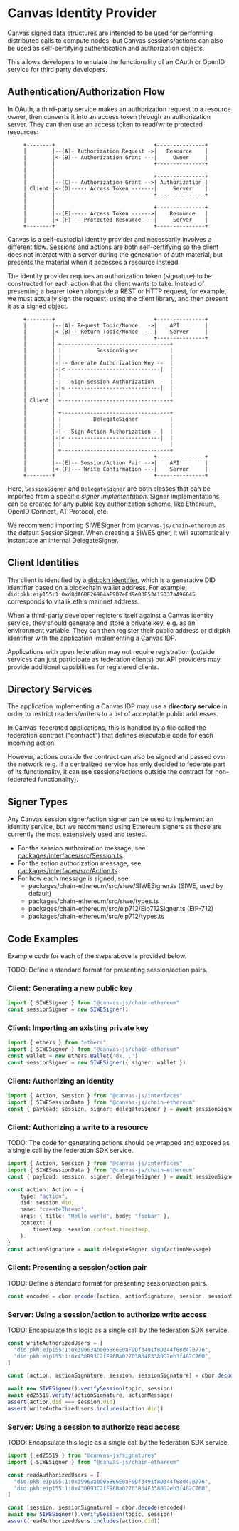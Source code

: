 # Canvas Identity Provider

Canvas signed data structures are intended to be used for performing
distributed calls to compute nodes, but Canvas sessions/actions can
also be used as self-certifying authentication and authorization
objects.

This allows developers to emulate the functionality of an OAuth or
OpenID service for third party developers.

## Authentication/Authorization Flow

In OAuth, a third-party service makes an authorization request
to a resource owner, then converts it into an access token through
an authorization server. They can then use an access token to
read/write protected resources:

```
     +--------+                               +---------------+
     |        |--(A)- Authorization Request ->|   Resource    |
     |        |<-(B)-- Authorization Grant ---|     Owner     |
     |        |                               +---------------+
     |        |
     |        |                               +---------------+
     |        |--(C)-- Authorization Grant -->| Authorization |
     | Client |<-(D)----- Access Token -------|     Server    |
     |        |                               +---------------+
     |        |
     |        |                               +---------------+
     |        |--(E)----- Access Token ------>|    Resource   |
     |        |<-(F)--- Protected Resource ---|     Server    |
     +--------+                               +---------------+
```

Canvas is a self-custodial identity provider and necessarily involves
a different flow. Sessions and actions are both [self-certifying][1]
so the client does not interact with a server during the generation
of auth material, but presents the material when it accesses a resource
instead.

[1]: https://jaygraber.medium.com/web3-is-self-certifying-9dad77fd8d81

The identity provider requires an authorization token (signature)
to be constructed for each action that the client wants to take.
Instead of presenting a bearer token alongside a REST or HTTP
request, for example, we must actually sign the request, using the
client library, and then present it as a signed object.

```
     +--------+                               +---------------+
     |        |--(A)- Request Topic/Nonce   ->|    API        |
     |        |<-(B)-- Return Topic/Nonce  ---|    Server     |
     |        |                               +---------------+
     |        | +----------------------------------+
     |        | |           SessionSigner          |
     |        | |                                  |
     |        |-|-- Generate Authorization Key --  |
     |        |-|< -----------------------------|  |
     |        | |                                  |
     |        |-|-- Sign Session Authorization  -  |
     |        |-|< -----------------------------|  |
     |        | |                                  |
     | Client | +----------------------------------+
     |        |
     |        | +----------------------------------+
     |        | |          DelegateSigner          |
     |        | |                                  |
     |        |-|-- Sign Action Authorization - |  |
     |        |-|< -----------------------------|  |
     |        | |                                  |
     |        | +----------------------------------+
     |        |                               +---------------+
     |        |--(E)-- Session/Action Pair -->|    API        |
     |        |<-(F)--- Write Confirmation ---|    Server     |
     +--------+                               +---------------+
```

Here, `SessionSigner` and `DelegateSigner` are both classes
that can be imported from a specific *signer implementation*.
Signer implementations can be created for any public key
authorization scheme, like Ethereum, OpenID Connect, AT Protocol,
etc.

We recommend importing SIWESigner from `@canvas-js/chain-ethereum`
as the default SessionSigner. When creating a SIWESigner, it will
automatically instantiate an internal DelegateSigner.

## Client Identities

The client is identified by a [did:pkh identifier]([1]), which
is a generative DID identifier based on a blockchain wallet address. For
example, `did:pkh:eip155:1:0xd8dA6BF26964aF9D7eEd9e03E53415D37aA96045`
corresponds to vitalik.eth's mainnet address.

[1]: https://github.com/w3c-ccg/did-pkh/blob/main/did-pkh-method-draft.md

When a third-party developer registers itself against a Canvas identity
service, they should generate and store a private key, e.g. as an environment
variable. They can then register their public address or did:pkh identifier
with the application implementing a Canvas IDP.

Applications with open federation may not require registration
(outside services can just participate as federation clients) but API
providers may provide additional capabilities for registered clients.

## Directory Services

The application implementing a Canvas IDP may use a **directory
service** in order to restrict readers/writers to a list of acceptable
public addresses.

In Canvas-federated applications, this is handled by a file called the
federation contract ("contract") that defines executable code for each
incoming action.

However, actions outside the contract can also be signed and passed
over the network (e.g. if a centralized service has only decided to
federate part of its functionality, it can use sessions/actions
outside the contract for non-federated functionality).

## Signer Types

Any Canvas session signer/action signer can be used to implement an
identity service, but we recommend using Ethereum signers as those are
currently the most extensively used and tested.

* For the session authorization message, see [packages/interfaces/src/Session.ts][2].
* For the action authorization message, see [packages/interfaces/src/Action.ts][3].
* For how each message is signed, see:
  * packages/chain-ethereum/src/siwe/SIWESigner.ts (SIWE, used by default)
  * packages/chain-ethereum/src/siwe/types.ts
  * packages/chain-ethereum/src/eip712/Eip712Signer.ts (EIP-712)
  * packages/chain-ethereum/src/eip712/types.ts

[2]: https://github.com/canvasxyz/canvas/blob/main/packages/interfaces/src/Session.ts
[3]: https://github.com/canvasxyz/canvas/blob/main/packages/interfaces/src/Action.ts

## Code Examples

Example code for each of the steps above is provided below.

TODO: Define a standard format for presenting session/action pairs.

### Client: Generating a new public key

```ts
import { SIWESigner } from "@canvas-js/chain-ethereum"
const sessionSigner = new SIWESigner()
```

### Client: Importing an existing private key

```ts
import { ethers } from "ethers"
import { SIWESigner } from "@canvas-js/chain-ethereum"
const wallet = new ethers.Wallet('0x...')
const sessionSigner = new SIWESigner({ signer: wallet })
```

### Client: Authorizing an identity

```ts
import { Action, Session } from "@canvas-js/interfaces"
import { SIWESessionData } from "@canvas-js/chain-ethereum"
const { payload: session, signer: delegateSigner } = await sessionSigner.newSession(topic)
```

### Client: Authorizing a write to a resource

TODO: The code for generating actions should be wrapped and exposed as
a single call by the federation SDK service.

```ts
import { Action, Session } from "@canvas-js/interfaces"
import { SIWESessionData } from "@canvas-js/chain-ethereum"
const { payload: session, signer: delegateSigner } = await sessionSigner.newSession(topic)

const action: Action = {
	type: "action",
	did: session.did,
	name: "createThread",
	args: { title: "Hello world", body: "foobar" },
	context: {
		timestamp: session.context.timestamp,
	},
}
const actionSignature = await delegateSigner.sign(actionMessage)
```

### Client: Presenting a session/action pair

TODO: Define a standard format for presenting session/action pairs.

```ts
const encoded = cbor.encode([action, actionSignature, session, sessionSignature])
```

### Server: Using a session/action to authorize write access

TODO: Encapsulate this logic as a single call by the federation SDK service.

```ts
const writeAuthorizedUsers = [
  "did:pkh:eip155:1:0x39963ab005866E0aF9Df3491f8D344f68d47B776",
  "did:pkh:eip155:1:0x430B93C2fF96Ba02703B34F3380D2eb3f402C760",
]

const [action, actionSignature, session, sessionSignature] = cbor.decode(encoded)

await new SIWESigner().verifySession(topic, session)
await ed25519.verify(actionSignature, actionMessage)
assert(action.did === session.did)
assert(writeAuthorizedUsers.includes(action.did))
```

### Server: Using a session to authorize read access

TODO: Encapsulate this logic as a single call by the federation SDK service.

```ts
import { ed25519 } from "@canvas-js/signatures"
import { SIWESigner } from "@canvas-js/chain-ethereum"

const readAuthorizedUsers = [
  "did:pkh:eip155:1:0x39963ab005866E0aF9Df3491f8D344f68d47B776",
  "did:pkh:eip155:1:0x430B93C2fF96Ba02703B34F3380D2eb3f402C760",
]

const [session, sessionSignature] = cbor.decode(encoded)
await new SIWESigner().verifySession(topic, session)
assert(readAuthorizedUsers.includes(action.did))
```
